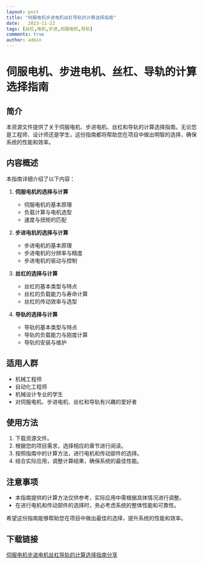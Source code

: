 ```yaml
---
layout: post
title: "伺服电机步进电机丝杠导轨的计算选择指南"
date:   2023-11-22
tags: [丝杠,电机,步进,伺服电机,导轨]
comments: true
author: admin
---
```

# 伺服电机、步进电机、丝杠、导轨的计算选择指南

## 简介
本资源文件提供了关于伺服电机、步进电机、丝杠和导轨的计算选择指南。无论您是工程师、设计师还是学生，这份指南都将帮助您在项目中做出明智的选择，确保系统的性能和效率。

## 内容概述
本指南详细介绍了以下内容：

1. **伺服电机的选择与计算**
   - 伺服电机的基本原理
   - 负载计算与电机选型
   - 速度与扭矩的匹配

2. **步进电机的选择与计算**
   - 步进电机的基本原理
   - 步进电机的分辨率与精度
   - 步进电机的驱动与控制

3. **丝杠的选择与计算**
   - 丝杠的基本类型与特点
   - 丝杠的负载能力与寿命计算
   - 丝杠的传动效率与选型

4. **导轨的选择与计算**
   - 导轨的基本类型与特点
   - 导轨的负载能力与刚度计算
   - 导轨的安装与维护

## 适用人群
- 机械工程师
- 自动化工程师
- 机械设计专业的学生
- 对伺服电机、步进电机、丝杠和导轨有兴趣的爱好者

## 使用方法
1. 下载资源文件。
2. 根据您的项目需求，选择相应的章节进行阅读。
3. 按照指南中的计算方法，进行电机和传动部件的选择。
4. 结合实际应用，调整计算结果，确保系统的最佳性能。

## 注意事项
- 本指南提供的计算方法仅供参考，实际应用中需根据具体情况进行调整。
- 在进行电机和传动部件的选择时，务必考虑系统的整体性能和可靠性。

希望这份指南能够帮助您在项目中做出最佳的选择，提升系统的性能和效率。

## 下载链接

[伺服电机步进电机丝杠导轨的计算选择指南分享](https://pan.quark.cn/s/b69622dd2526)